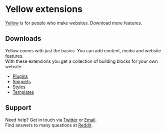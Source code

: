 Yellow extensions
=================

[Yellow](https://github.com/markseu/yellowcms) is for people who make websites. Download more features.

Downloads
---------
Yellow comes with just the basics. You can add content, media and website features.   
With these extensions you get a collection of building blocks for your own website.

* [Plugins](https://github.com/markseu/yellowcms-extensions/tree/master/plugins)
* [Snippets](https://github.com/markseu/yellowcms-extensions/tree/master/snippets)
* [Styles](https://github.com/markseu/yellowcms-extensions/tree/master/styles)
* [Templates](https://github.com/markseu/yellowcms-extensions/tree/master/templates)

Support
-------
Need help? Get in touch via [Twitter](https://twitter.com/markseu) or [Email](http://datenstrom.se/contact/).  
Find answers to many questions at [Reddit](http://www.reddit.com/r/yellowcms/).